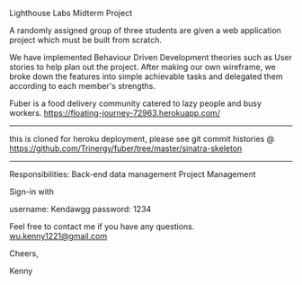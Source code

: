 Lighthouse Labs Midterm Project

A randomly assigned group of three students are given a web application project which must be built from scratch.

We have implemented Behaviour Driven Development theories such as User stories to help plan out the project.
After making our own wireframe, we broke down the features into simple achievable tasks and delegated them according to each member's strengths.

Fuber is a food delivery community catered to lazy people and busy workers.
https://floating-journey-72963.herokuapp.com/

***
this is cloned for heroku deployment, please see git commit histories @ https://github.com/Trinergy/fuber/tree/master/sinatra-skeleton 
***

Responsibilities:
Back-end data management
Project Management

Sign-in with

username: Kendawgg 
password: 1234

Feel free to contact me if you have any questions.
wu.kenny1221@gmail.com

Cheers,

Kenny

